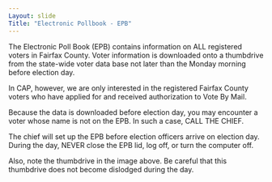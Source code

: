 ```yaml
---
Layout: slide
Title: "Electronic Pollbook - EPB"
---
```

The Electronic Poll Book (EPB) contains information on ALL registered voters in Fairfax County.  Voter information is downloaded onto a thumbdrive from the state-wide voter data base not later than the Monday morning before election day.

In CAP, however, we are only interested in the registered Fairfax County voters who have applied for and received authorization to Vote By Mail.
  
Because the data is downloaded before election day, you may encounter a voter whose name is not on the EPB.  In such a case, CALL THE CHIEF. 
 
The chief will set up the EPB before election officers arrive on election day.  During the day, NEVER close the EPB lid, log off, or turn the computer off.

Also, note the thumbdrive in the image above.  Be careful that this thumbdrive does not become dislodged during the day.
